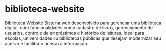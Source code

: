 # biblioteca-website
Biblioteca Website Sistema web desenvolvido para gerenciar uma biblioteca digital, com funcionalidades como cadastro de livros, gerenciamento de usuários, controle de empréstimos e histórico de leituras. Ideal para escolas, universidades ou bibliotecas públicas que desejam modernizar seu acervo e facilitar o acesso à informação.

